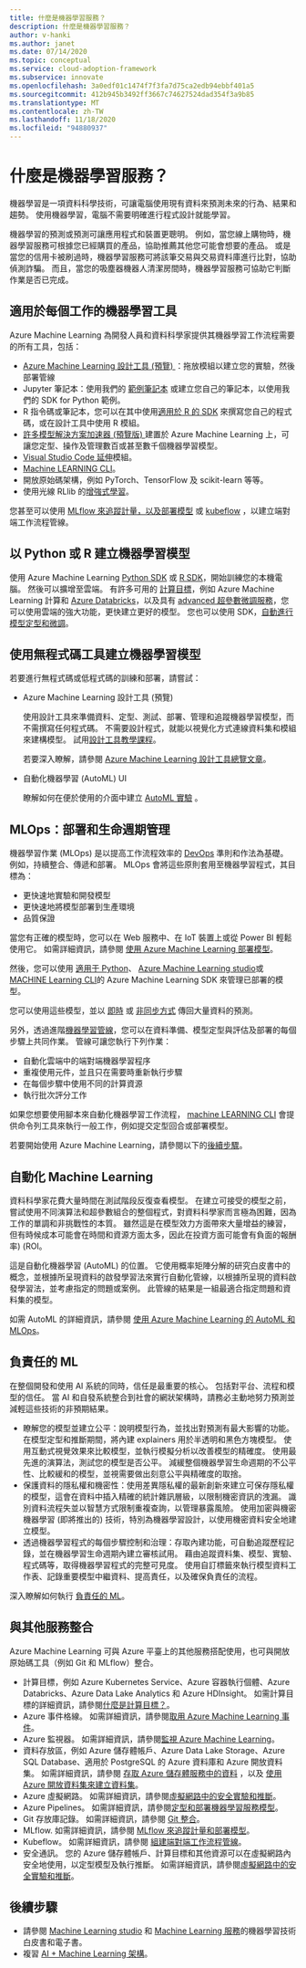 ```yaml
---
title: 什麼是機器學習服務？
description: 什麼是機器學習服務？
author: v-hanki
ms.author: janet
ms.date: 07/14/2020
ms.topic: conceptual
ms.service: cloud-adoption-framework
ms.subservice: innovate
ms.openlocfilehash: 3a0edf01c1474f7f3fa7d75ca2edb94ebbf401a5
ms.sourcegitcommit: 412b945b3492ff3667c74627524dad354f3a9b85
ms.translationtype: MT
ms.contentlocale: zh-TW
ms.lasthandoff: 11/18/2020
ms.locfileid: "94880937"
---
```

<!-- cSpell:ignore scikit RLlib Jupyter MLflow Kubeflow -->

# <a name="what-is-machine-learning"></a>什麼是機器學習服務？

機器學習是一項資料科學技術，可讓電腦使用現有資料來預測未來的行為、結果和趨勢。 使用機器學習，電腦不需要明確進行程式設計就能學習。

機器學習的預測或預測可讓應用程式和裝置更聰明。 例如，當您線上購物時，機器學習服務可根據您已經購買的產品，協助推薦其他您可能會想要的產品。 或是當您的信用卡被刷過時，機器學習服務可將該筆交易與交易資料庫進行比對，協助偵測詐騙。 而且，當您的吸塵器機器人清潔房間時，機器學習服務可協助它判斷作業是否已完成。

## <a name="machine-learning-tools-to-fit-each-task"></a>適用於每個工作的機器學習工具

Azure Machine Learning 為開發人員和資料科學家提供其機器學習工作流程需要的所有工具，包括：

- [Azure Machine Learning 設計工具 (預覽) ](/azure/machine-learning/tutorial-designer-automobile-price-train-score)：拖放模組以建立您的實驗，然後部署管線
- Jupyter 筆記本：使用我們的 [範例筆記本](https://github.com/Azure/MachineLearningNotebooks) 或建立您自己的筆記本，以使用我們的 SDK for Python 範例。
- R 指令碼或筆記本，您可以在其中使用[適用於 R 的 SDK](https://azure.github.io/azureml-sdk-for-r/reference/index.html) 來撰寫您自己的程式碼，或在設計工具中使用 R 模組。
- [許多模型解決方案加速器 (預覽版) ](https://github.com/microsoft/solution-accelerator-many-models)建置於 Azure Machine Learning 上，可讓您定型、操作及管理數百或甚至數千個機器學習模型。
- [Visual Studio Code 延伸](/azure/machine-learning/tutorial-setup-vscode-extension)模組。
- [Machine LEARNING CLI](/azure/machine-learning/reference-azure-machine-learning-cli)。
- 開放原始碼架構，例如 PyTorch、TensorFlow 及 scikit-learn 等等。
- 使用光線 RLlib 的[增強式學習](/azure/machine-learning/how-to-use-reinforcement-learning)。

您甚至可以使用 [MLflow 來追蹤計量，以及部署模型](/azure/machine-learning/how-to-use-mlflow) 或 [kubeflow](https://www.kubeflow.org/docs/azure/) ，以建立端對端工作流程管線。

## <a name="build-machine-learning-models-in-python-or-r"></a>以 Python 或 R 建立機器學習模型

使用 Azure Machine Learning [Python SDK](/python/api/overview/azure/ml/?view=azure-ml-py) 或 [R SDK](https://azure.github.io/azureml-sdk-for-r/reference/index.html)，開始訓練您的本機電腦。 然後可以擴增至雲端。 有許多可用的 [計算目標](/azure/machine-learning/how-to-set-up-training-targets)，例如 Azure Machine Learning 計算和 [Azure Databricks](/azure/databricks/scenarios/what-is-azure-databricks)，以及具有 [advanced 超參數微調服務](/azure/machine-learning/how-to-tune-hyperparameters)，您可以使用雲端的強大功能，更快建立更好的模型。 您也可以使用 SDK，[自動進行模型定型和微調](/azure/machine-learning/tutorial-auto-train-models)。

## <a name="build-machine-learning-models-with-no-code-tools"></a>使用無程式碼工具建立機器學習模型

若要進行無程式碼或低程式碼的訓練和部署，請嘗試：

- Azure Machine Learning 設計工具 (預覽)

  使用設計工具來準備資料、定型、測試、部署、管理和追蹤機器學習模型，而不需撰寫任何程式碼。 不需要設計程式，就能以視覺化方式連線資料集和模組來建構模型。 試用[設計工具教學課程](/azure/machine-learning/tutorial-designer-automobile-price-train-score)。

  若要深入瞭解，請參閱 [Azure Machine Learning 設計工具總覽文章](/azure/machine-learning/concept-designer)。
- 自動化機器學習 (AutoML) UI

  瞭解如何在便於使用的介面中建立 [AutoML 實驗](/azure/machine-learning/tutorial-first-experiment-automated-ml) 。

## <a name="mlops-deploy-and-lifecycle-management"></a>MLOps：部署和生命週期管理

機器學習作業 (MLOps) 是以提高工作流程效率的 [DevOps](https://azure.microsoft.com/overview/what-is-devops/) 準則和作法為基礎。 例如，持續整合、傳遞和部署。 MLOps 會將這些原則套用至機器學習程式，其目標為：

- 更快速地實驗和開發模型
- 更快速地將模型部署到生產環境
- 品質保證

當您有正確的模型時，您可以在 Web 服務中、在 IoT 裝置上或從 Power BI 輕鬆使用它。 如需詳細資訊，請參閱 [使用 Azure Machine Learning 部署模型](/azure/machine-learning/how-to-deploy-and-where)。

然後，您可以使用 [適用于 Python](/python/api/overview/azure/ml/?view=azure-ml-py)、 [Azure Machine Learning studio](https://ml.azure.com/)或 [MACHINE Learning CLI](/azure/machine-learning/reference-azure-machine-learning-cli)的 Azure Machine Learning SDK 來管理已部署的模型。

您可以使用這些模型，並以 [即時](/azure/machine-learning/how-to-consume-web-service) 或 [非同步方式](/azure/machine-learning/how-to-use-parallel-run-step) 傳回大量資料的預測。

另外，透過進階[機器學習管線](/azure/machine-learning/concept-ml-pipelines)，您可以在資料準備、模型定型與評估及部署的每個步驟上共同作業。 管線可讓您執行下列作業：

- 自動化雲端中的端對端機器學習程序
- 重複使用元件，並且只在需要時重新執行步驟
- 在每個步驟中使用不同的計算資源
- 執行批次評分工作

如果您想要使用腳本來自動化機器學習工作流程， [machine LEARNING CLI](/azure/machine-learning/reference-azure-machine-learning-cli) 會提供命令列工具來執行一般工作，例如提交定型回合或部署模型。

若要開始使用 Azure Machine Learning，請參閱以下的[後續步驟](/azure/machine-learning/overview-what-is-azure-ml#next-steps)。

## <a name="automated-machine-learning"></a>自動化 Machine Learning

資料科學家花費大量時間在測試階段反復查看模型。 在建立可接受的模型之前，嘗試使用不同演算法和超參數組合的整個程式，對資料科學家而言極為困難，因為工作的單調和非挑戰性的本質。 雖然這是在模型效力方面帶來大量增益的練習，但有時候成本可能會在時間和資源方面太多，因此在投資方面可能會有負面的報酬率)  (ROI。

這是自動化機器學習 (AutoML) 的位置。 它使用概率矩陣分解的研究白皮書中的概念，並根據所呈現資料的啟發學習法來實行自動化管線，以根據所呈現的資料啟發學習法，並考慮指定的問題或案例。 此管線的結果是一組最適合指定問題和資料集的模型。

如需 AutoML 的詳細資訊，請參閱 [使用 Azure Machine Learning 的 AutoML 和 MLOps](https://azure.microsoft.com/blog/automated-machine-learning-and-mlops-with-azure-machine-learning/)。

## <a name="responsible-ml"></a>負責任的 ML

在整個開發和使用 AI 系統的同時，信任是最重要的核心。 包括對平台、流程和模型的信任。 當 AI 和自發系統整合到社會的網狀架構時，請務必主動地努力預測並減輕這些技術的非預期結果。

- 瞭解您的模型並建立公平：說明模型行為，並找出對預測有最大影響的功能。 在模型定型和推斷期間，將內建 explainers 用於半透明和黑色方塊模型。 使用互動式視覺效果來比較模型，並執行模擬分析以改善模型的精確度。 使用最先進的演算法，測試您的模型是否公平。 減緩整個機器學習生命週期的不公平性、比較緩和的模型，並視需要做出刻意公平與精確度的取捨。
- 保護資料的隱私權和機密性：使用差異隱私權的最新創新來建立可保存隱私權的模型，這會在資料中插入精確的統計雜訊層級，以限制機密資訊的洩漏。 識別資料流程失並以智慧方式限制重複查詢，以管理暴露風險。 使用加密與機密機器學習 (即將推出的) 技術，特別為機器學習設計，以使用機密資料安全地建立模型。
- 透過機器學習程式的每個步驟控制和治理：存取內建功能，可自動追蹤歷程記錄，並在機器學習生命週期內建立審核試用。 藉由追蹤資料集、模型、實驗、程式碼等，取得機器學習程式的完整可見度。 使用自訂標籤來執行模型資料工作表、記錄重要模型中繼資料、提高責任，以及確保負責任的流程。

深入瞭解如何執行 [負責任的 ML](/azure/machine-learning/concept-responsible-ml)。

## <a name="integration-with-other-services"></a>與其他服務整合

Azure Machine Learning 可與 Azure 平臺上的其他服務搭配使用，也可與開放原始碼工具（例如 Git 和 MLflow）整合。

- 計算目標，例如 Azure Kubernetes Service、Azure 容器執行個體、Azure Databricks、Azure Data Lake Analytics 和 Azure HDInsight。 如需計算目標的詳細資訊，請參閱[什麼是計算目標？](/azure/machine-learning/concept-compute-target)。
- Azure 事件格線。 如需詳細資訊，請參閱[取用 Azure Machine Learning 事件](/azure/machine-learning/how-to-use-event-grid)。
- Azure 監視器。 如需詳細資訊，請參閱[監視 Azure Machine Learning](/azure/machine-learning/monitor-azure-machine-learning)。
- 資料存放區，例如 Azure 儲存體帳戶、Azure Data Lake Storage、Azure SQL Database、適用於 PostgreSQL 的 Azure 資料庫和 Azure 開放資料集。 如需詳細資訊，請參閱 [存取 Azure 儲存體服務中的資料](/azure/machine-learning/how-to-access-data) ，以及 [使用 Azure 開放資料集來建立資料集](/azure/machine-learning/how-to-create-register-datasets#create-datasets-with-azure-open-datasets)。
- Azure 虛擬網路。 如需詳細資訊，請參閱[虛擬網路中的安全實驗和推斷](/azure/machine-learning/how-to-enable-virtual-network)。
- Azure Pipelines。 如需詳細資訊，請參閱[定型和部署機器學習服務模型](/azure/devops/pipelines/targets/azure-machine-learning?tabs=yaml&view=azure-devops)。
- Git 存放庫記錄。 如需詳細資訊，請參閱 [Git 整合](/azure/machine-learning/concept-train-model-git-integration)。
- MLflow. 如需詳細資訊，請參閱 [MLflow 來追蹤計量和部署模型](/azure/machine-learning/how-to-use-mlflow)。
- Kubeflow。 如需詳細資訊，請參閱 [組建端對端工作流程管線](https://www.kubeflow.org/docs/azure/)。
- 安全通訊。 您的 Azure 儲存體帳戶、計算目標和其他資源可以在虛擬網路內安全地使用，以定型模型及執行推斷。 如需詳細資訊，請參閱[虛擬網路中的安全實驗和推斷](/azure/machine-learning/how-to-enable-virtual-network)。

## <a name="next-steps"></a>後續步驟

- 請參閱 [Machine Learning studio](https://azure.microsoft.com/resources/whitepapers/search/?service=machine-learning-studio) 和 [Machine Learning 服務](https://azure.microsoft.com/resources/whitepapers/search/?service=machine-learning-service)的機器學習技術白皮書和電子書。
- 複習 [AI + Machine Learning 架構](/azure/architecture/browse/)。
